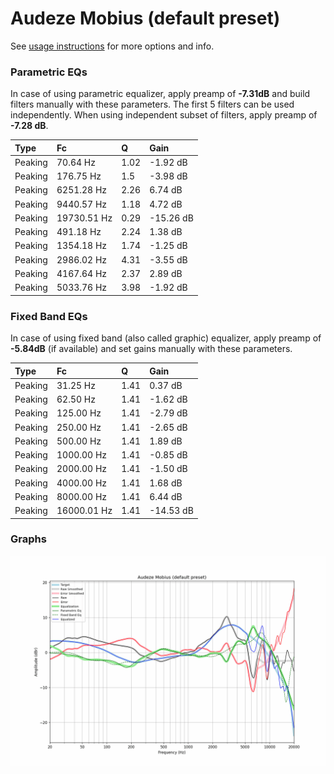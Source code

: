 # Audeze Mobius (default preset)
See [usage instructions](https://github.com/jaakkopasanen/AutoEq#usage) for more options and info.

### Parametric EQs
In case of using parametric equalizer, apply preamp of **-7.31dB** and build filters manually
with these parameters. The first 5 filters can be used independently.
When using independent subset of filters, apply preamp of **-7.28 dB**.

| Type    | Fc          |    Q | Gain      |
|:--------|:------------|:-----|:----------|
| Peaking | 70.64 Hz    | 1.02 | -1.92 dB  |
| Peaking | 176.75 Hz   | 1.5  | -3.98 dB  |
| Peaking | 6251.28 Hz  | 2.26 | 6.74 dB   |
| Peaking | 9440.57 Hz  | 1.18 | 4.72 dB   |
| Peaking | 19730.51 Hz | 0.29 | -15.26 dB |
| Peaking | 491.18 Hz   | 2.24 | 1.38 dB   |
| Peaking | 1354.18 Hz  | 1.74 | -1.25 dB  |
| Peaking | 2986.02 Hz  | 4.31 | -3.55 dB  |
| Peaking | 4167.64 Hz  | 2.37 | 2.89 dB   |
| Peaking | 5033.76 Hz  | 3.98 | -1.92 dB  |

### Fixed Band EQs
In case of using fixed band (also called graphic) equalizer, apply preamp of **-5.84dB**
(if available) and set gains manually with these parameters.

| Type    | Fc          |    Q | Gain      |
|:--------|:------------|:-----|:----------|
| Peaking | 31.25 Hz    | 1.41 | 0.37 dB   |
| Peaking | 62.50 Hz    | 1.41 | -1.62 dB  |
| Peaking | 125.00 Hz   | 1.41 | -2.79 dB  |
| Peaking | 250.00 Hz   | 1.41 | -2.65 dB  |
| Peaking | 500.00 Hz   | 1.41 | 1.89 dB   |
| Peaking | 1000.00 Hz  | 1.41 | -0.85 dB  |
| Peaking | 2000.00 Hz  | 1.41 | -1.50 dB  |
| Peaking | 4000.00 Hz  | 1.41 | 1.68 dB   |
| Peaking | 8000.00 Hz  | 1.41 | 6.44 dB   |
| Peaking | 16000.01 Hz | 1.41 | -14.53 dB |

### Graphs
![](./Audeze%20Mobius%20(default%20preset).png)